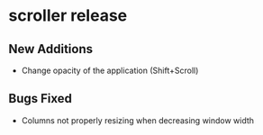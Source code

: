 # scroller release <version> 

## New Additions
- Change opacity of the application (Shift+Scroll)

## Bugs Fixed
- Columns not properly resizing when decreasing window width
